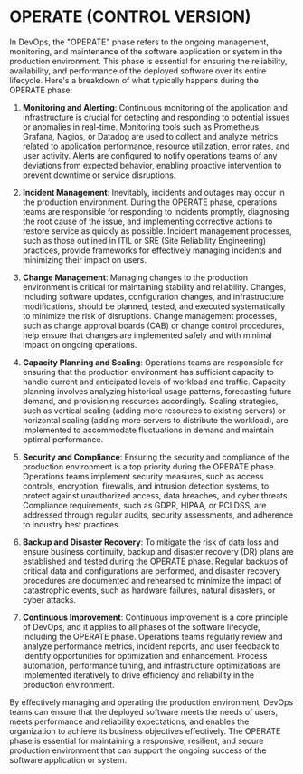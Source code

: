 # OPERATE (CONTROL VERSION)

In DevOps, the "OPERATE" phase refers to the ongoing management, monitoring, and maintenance of the software application or system in the production environment. This phase is essential for ensuring the reliability, availability, and performance of the deployed software over its entire lifecycle. Here's a breakdown of what typically happens during the OPERATE phase:

1. **Monitoring and Alerting**: Continuous monitoring of the application and infrastructure is crucial for detecting and responding to potential issues or anomalies in real-time. Monitoring tools such as Prometheus, Grafana, Nagios, or Datadog are used to collect and analyze metrics related to application performance, resource utilization, error rates, and user activity. Alerts are configured to notify operations teams of any deviations from expected behavior, enabling proactive intervention to prevent downtime or service disruptions.

2. **Incident Management**: Inevitably, incidents and outages may occur in the production environment. During the OPERATE phase, operations teams are responsible for responding to incidents promptly, diagnosing the root cause of the issue, and implementing corrective actions to restore service as quickly as possible. Incident management processes, such as those outlined in ITIL or SRE (Site Reliability Engineering) practices, provide frameworks for effectively managing incidents and minimizing their impact on users.

3. **Change Management**: Managing changes to the production environment is critical for maintaining stability and reliability. Changes, including software updates, configuration changes, and infrastructure modifications, should be planned, tested, and executed systematically to minimize the risk of disruptions. Change management processes, such as change approval boards (CAB) or change control procedures, help ensure that changes are implemented safely and with minimal impact on ongoing operations.

4. **Capacity Planning and Scaling**: Operations teams are responsible for ensuring that the production environment has sufficient capacity to handle current and anticipated levels of workload and traffic. Capacity planning involves analyzing historical usage patterns, forecasting future demand, and provisioning resources accordingly. Scaling strategies, such as vertical scaling (adding more resources to existing servers) or horizontal scaling (adding more servers to distribute the workload), are implemented to accommodate fluctuations in demand and maintain optimal performance.

5. **Security and Compliance**: Ensuring the security and compliance of the production environment is a top priority during the OPERATE phase. Operations teams implement security measures, such as access controls, encryption, firewalls, and intrusion detection systems, to protect against unauthorized access, data breaches, and cyber threats. Compliance requirements, such as GDPR, HIPAA, or PCI DSS, are addressed through regular audits, security assessments, and adherence to industry best practices.

6. **Backup and Disaster Recovery**: To mitigate the risk of data loss and ensure business continuity, backup and disaster recovery (DR) plans are established and tested during the OPERATE phase. Regular backups of critical data and configurations are performed, and disaster recovery procedures are documented and rehearsed to minimize the impact of catastrophic events, such as hardware failures, natural disasters, or cyber attacks.

7. **Continuous Improvement**: Continuous improvement is a core principle of DevOps, and it applies to all phases of the software lifecycle, including the OPERATE phase. Operations teams regularly review and analyze performance metrics, incident reports, and user feedback to identify opportunities for optimization and enhancement. Process automation, performance tuning, and infrastructure optimizations are implemented iteratively to drive efficiency and reliability in the production environment.

By effectively managing and operating the production environment, DevOps teams can ensure that the deployed software meets the needs of users, meets performance and reliability expectations, and enables the organization to achieve its business objectives effectively. The OPERATE phase is essential for maintaining a responsive, resilient, and secure production environment that can support the ongoing success of the software application or system.
